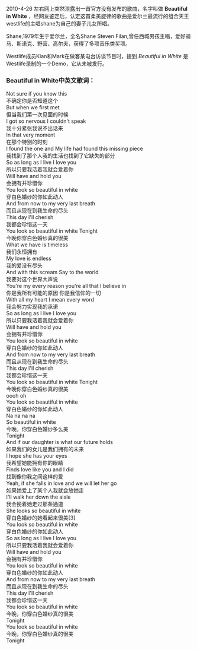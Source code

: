 

2010-4-26 左右网上突然泄露出一首官方没有发布的歌曲，名字叫做 **Beautiful in White**
，经网友鉴定后，认定这首柔美旋律的歌曲是爱尔兰最流行的组合天王westlife的主唱shane为自己的妻子儿女所唱。

Shane,1979年生于爱尔兰，全名Shane Steven Filan,曾任西城男孩主唱，爱好骑马、斯诺克、野营、高尔夫，获得了多项音乐类奖项。

Westlife成员Kian和Mark在做客某电台访谈节目时，提到 _Beautiful in White_
是Westlife录制的一个Demo，它从未被发行。

### Beautiful in White中英文歌词：

Not sure if you know this  
不确定你是否知道这个  
But when we first met  
但当我们第一次见面的时候  
I got so nervous I couldn't speak  
我十分紧张我说不出话来  
In that very moment  
在那个特别的时刻  
I found the one and My life had found this missing piece  
我找到了那个人我的生活也找到了它缺失的部分  
So as long as I live I love you  
所以只要我活着我就会爱着你  
Will have and hold you  
会拥有并珍惜你  
You look so beautiful in white  
穿白色婚纱的你如此动人  
And from now to my very last breath  
而且从现在到我生命的尽头  
This day I'll cherish  
我都会珍惜这一天  
You look so beautiful in white Tonight  
今晚你穿白色婚纱真的很美  
What we have is timeless  
我们永恒拥有  
My love is endless  
我的爱没有尽头  
And with this scream Say to the world  
我要对这个世界大声说  
You're my every reason you're all that I believe in  
你是我所有可能的原因 你是我信仰的一切  
With all my heart I mean every word  
我会努力实现我的承诺  
So as long as I live I love you  
所以只要我活着我就会爱着你  
Will have and hold you  
会拥有并珍惜你  
You look so beautiful in white  
穿白色婚纱的你如此动人  
And from now to my very last breath  
而且从现在到我生命的尽头  
This day I'll cherish  
我都会珍惜这一天  
You look so beautiful in white Tonight  
今晚你穿白色婚纱真的很美  
oooh oh  
You look so beautiful in white  
穿白色婚纱的你如此动人  
Na na na na  
So beautiful in white  
今晚，你穿白色婚纱多么美  
Tonight  
And if our daughter is what our future holds  
如果我们的女儿是我们拥有的未来  
I hope she has your eyes  
我希望她能拥有你的眼睛  
Finds love like you and I did  
找到像你我之间这样的爱  
Yeah, if she falls in love and we will let her go  
如果她爱上了某个人我就会放她走  
I'll walk her down the aisle  
我会挽着她走过那条通道  
She looks so beautiful in white  
穿白色婚纱的她看起来很美[3]  
You look so beautiful in white  
穿白色婚纱的你如此动人  
So as long as I live I love you  
所以只要我活着我就会爱着你  
Will have and hold you  
会拥有并珍惜你  
You look so beautiful in white  
穿白色婚纱的你如此动人  
And from now to my very last breath  
而且从现在到我生命的尽头  
This day I'll cherish  
我都会珍惜这一天  
You look so beautiful in white  
今晚，你穿白色婚纱真的很美  
Tonight  
You look so beautiful in white  
今晚，你穿白色婚纱真的很美  
Tonight

